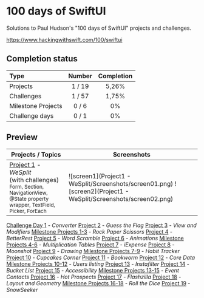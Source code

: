 # 100 days of SwiftUI

Solutions to Paul Hudson's "100 days of SwiftUI" projects and challenges.

https://www.hackingwithswift.com/100/swiftui

## Completion status

Type               | Number  | Completion
:---               |  :---:  |   :---:
Projects           | 1 / 19 | 5,26%
Challenges         | 1 / 57 | 1,75%
Milestone Projects |  0 / 6  | 0%
Challenge days     |  0 / 1  | 0%

## Preview

Projects / Topics                                                                                                                                                            | Screenshots
---                                                                                                                                                                          |---
[Project 1](Project1-WeSplit) - *WeSplit* <br/>(with challenges)                                         <br/><sub> Form, Section, NavigationView, @State property wrapper, TextField, Picker, ForEach </sub> | ![screen1](Project1 - WeSplit/Screenshots/screen01.png) ![screen2](Project1 - WeSplit/Screenshots/screen02.png) 
[Challenge Day 1](02-ChallengeDay1) - *Converter* 
[Project 2](03-Project2) - *Guess the Flag* 
[Project 3](04-Project3) - *View and Modifiers*
[Milestone Projects 1-3](05-Milestone-Projects1-3) - *Rock Paper Scissors* 
[Project 4](06-Project4) - *BetterRest*
[Project 5](07-Project5) - *Word Scramble*
[Project 6](08-Project6) - *Animations*
[Milestone Projects 4-6](09-Milestone-Projects4-6) - *Multiplication Tables* 
[Project 7](10-Project7) - *iExpense*
[Project 8](11-Project8) - *Moonshot*
[Project 9](12-Project9) - *Drawing* 
[Milestone Projects 7-9](13-Milestone-Projects7-9) - *Habit Tracker* 
[Project 10](14-Project10) - *Cupcakes Corner*
[Project 11](15-Project11) - *Bookworm* 
[Project 12](16-Project12) - *Core Data*
[Milestone Projects 10-12](17-Milestone-Projects10-12) - *Users listing* 
[Project 13](18-Project13) - *Instafilter*
[Project 14](19-Project14) - *Bucket List* 
[Project 15](20-Project15) - *Accessibility* 
[Milestone Projects 13-15](21-Milestone-Projects13-15) - *Event Contacts*
[Project 16](22-Project16) - *Hot Prospects*
[Project 17](23-Project17) - *Flashzilla* 
[Project 18](24-Project18) - *Layout and Geometry*
[Milestone Projects 16-18](25-Milestone-Projects16-18) - *Roll the Dice*
[Project 19](26-Project19) - *SnowSeeker*
